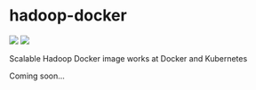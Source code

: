 # hadoop-docker

![](https://github.com/mpolatcan/hadoop-docker/workflows/hadoop-docker%20(master)/badge.svg)
![](https://github.com/mpolatcan/hadoop-docker/workflows/hadoop-docker%20(development)/badge.svg)

Scalable Hadoop Docker image works at Docker and Kubernetes

Coming soon...